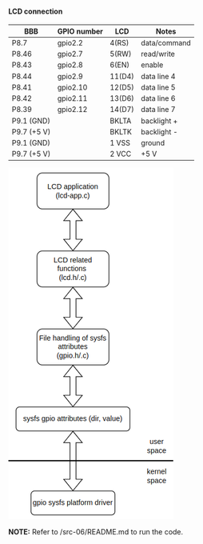 #### LCD connection

|   BBB       | GPIO number  |   LCD   | Notes        |
|-------------|--------------|---------|--------------|
| P8.7        | gpio2.2      |  4(RS)  | data/command |
| P8.46       | gpio2.7      |  5(RW)  | read/write   |
| P8.43       | gpio2.8      |  6(EN)  | enable       |
| P8.44       | gpio2.9      |  11(D4) | data line 4  |
| P8.41       | gpio2.10     |  12(D5) | data line 5  |
| P8.42       | gpio2.11     |  13(D6) | data line 6  |
| P8.39       | gpio2.12     |  14(D7) | data line 7  |
| P9.1 (GND)  |              |  BKLTA  | backlight +  |
| P9.7 (+5 V) |              |  BKLTK  | backlight -  |
| P9.1 (GND)  |              |  1 VSS  | ground       |
| P9.7 (+5 V) |              |  2 VCC  | +5 V         |


![app-struct](https://github.com/GIYura/beagle/blob/main/ldd/custom-drivers/src-10/lcd-app-drv.png)

**NOTE:**
Refer to /src-06/README.md to run the code.

